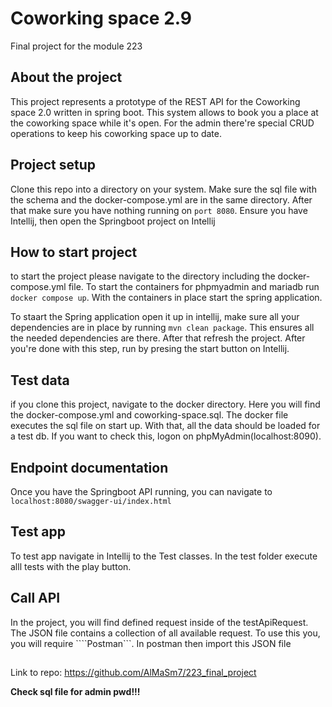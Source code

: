 # Coworking space 2.9
Final project for the module 223

## About the project
This project represents a prototype of the REST API for the Coworking space 2.0 written in spring boot. This system allows to book you a place at the coworking space while it's open. For the admin there're special CRUD operations to keep his coworking space up to date.

## Project setup

Clone this repo into a directory on your system. Make sure the sql file with the schema and the docker-compose.yml are in the same directory. After that make sure you have nothing running on ```port 8080```. Ensure you have Intellij, then open the Springboot project on Intellij

## How to start project

to start the project please navigate to the directory including the docker-compose.yml file. To start the containers for phpmyadmin and mariadb run ```docker compose up```. With the containers in place start the spring application.

To staart the Spring application open it up in intellij, make sure all your dependencies are in place by running ```mvn clean package```. This ensures all the needed dependencies are there. After that refresh the project. After you're done with this step, run by presing the start button on Intellij.

## Test data

if you clone this project, navigate to the docker directory. Here you will find the docker-compose.yml and coworking-space.sql. The docker file executes the sql file on start up. With that, all the data should be loaded for a test db. If you want to check this, logon on phpMyAdmin(localhost:8090).

## Endpoint documentation

Once you have the Springboot API running, you can navigate to ```localhost:8080/swagger-ui/index.html```

## Test app

To test app navigate in Intellij to the Test classes. In the test folder execute alll tests with the play button.

## Call API

In the project, you will find defined request inside of the testApiRequest. The JSON file contains a collection of all available request. To use this you, you will require ````Postman```. In postman then import this JSON file

##
Link to repo: https://github.com/AlMaSm7/223_final_project

**Check sql file for admin pwd!!!**

